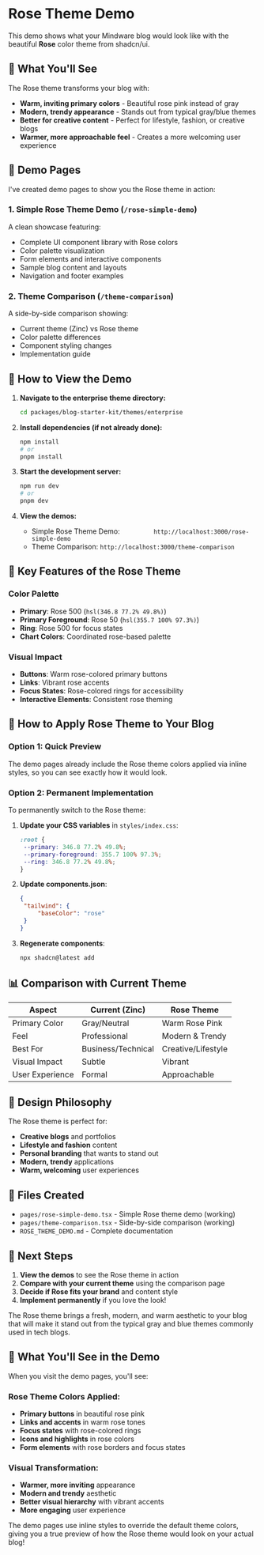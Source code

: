 # Rose Theme Demo

This demo shows what your Mindware blog would look like with the beautiful **Rose** color theme from shadcn/ui.

## 🎨 What You'll See

The Rose theme transforms your blog with:

- **Warm, inviting primary colors** - Beautiful rose pink instead of gray
- **Modern, trendy appearance** - Stands out from typical gray/blue themes
- **Better for creative content** - Perfect for lifestyle, fashion, or creative blogs
- **Warmer, more approachable feel** - Creates a more welcoming user experience

## 📱 Demo Pages

I've created demo pages to show you the Rose theme in action:

### 1. Simple Rose Theme Demo (`/rose-simple-demo`)

A clean showcase featuring:

- Complete UI component library with Rose colors
- Color palette visualization
- Form elements and interactive components
- Sample blog content and layouts
- Navigation and footer examples

### 2. Theme Comparison (`/theme-comparison`)

A side-by-side comparison showing:

- Current theme (Zinc) vs Rose theme
- Color palette differences
- Component styling changes
- Implementation guide

## 🚀 How to View the Demo

1. **Navigate to the enterprise theme directory:**

   ```bash
   cd packages/blog-starter-kit/themes/enterprise
   ```

2. **Install dependencies (if not already done):**

   ```bash
   npm install
   # or
   pnpm install
   ```

3. **Start the development server:**

   ```bash
   npm run dev
   # or
   pnpm dev
   ```

4. **View the demos:**
   - Simple Rose Theme Demo: `         http://localhost:3000/rose-simple-demo`
   - Theme Comparison: `http://localhost:3000/theme-comparison`

## 🎯 Key Features of the Rose Theme

### Color Palette

- **Primary**: Rose 500 (`hsl(346.8 77.2% 49.8%)`)
- **Primary Foreground**: Rose 50 (`hsl(355.7 100% 97.3%)`)
- **Ring**: Rose 500 for focus states
- **Chart Colors**: Coordinated rose-based palette

### Visual Impact

- **Buttons**: Warm rose-colored primary buttons
- **Links**: Vibrant rose accents
- **Focus States**: Rose-colored rings for accessibility
- **Interactive Elements**: Consistent rose theming

## 🔧 How to Apply Rose Theme to Your Blog

### Option 1: Quick Preview

The demo pages already include the Rose theme colors applied via inline styles, so you can see exactly how it would look.

### Option 2: Permanent Implementation

To permanently switch to the Rose theme:

1. **Update your CSS variables** in `styles/index.css`:

   ```css
   :root {
   	--primary: 346.8 77.2% 49.8%;
   	--primary-foreground: 355.7 100% 97.3%;
   	--ring: 346.8 77.2% 49.8%;
   }
   ```

2. **Update components.json**:

   ```json
   {
   	"tailwind": {
   		"baseColor": "rose"
   	}
   }
   ```

3. **Regenerate components**:
   ```bash
   npx shadcn@latest add
   ```

## 📊 Comparison with Current Theme

| Aspect          | Current (Zinc)     | Rose Theme         |
| --------------- | ------------------ | ------------------ |
| Primary Color   | Gray/Neutral       | Warm Rose Pink     |
| Feel            | Professional       | Modern & Trendy    |
| Best For        | Business/Technical | Creative/Lifestyle |
| Visual Impact   | Subtle             | Vibrant            |
| User Experience | Formal             | Approachable       |

## 🎨 Design Philosophy

The Rose theme is perfect for:

- **Creative blogs** and portfolios
- **Lifestyle and fashion** content
- **Personal branding** that wants to stand out
- **Modern, trendy** applications
- **Warm, welcoming** user experiences

## 📝 Files Created

- `pages/rose-simple-demo.tsx` - Simple Rose theme demo (working)
- `pages/theme-comparison.tsx` - Side-by-side comparison (working)
- `ROSE_THEME_DEMO.md` - Complete documentation

## 🎯 Next Steps

1. **View the demos** to see the Rose theme in action
2. **Compare with your current theme** using the comparison page
3. **Decide if Rose fits your brand** and content style
4. **Implement permanently** if you love the look!

The Rose theme brings a fresh, modern, and warm aesthetic to your blog that will make it stand out from the typical gray and blue themes commonly used in tech blogs.

## 🎨 What You'll See in the Demo

When you visit the demo pages, you'll see:

### Rose Theme Colors Applied:

- **Primary buttons** in beautiful rose pink
- **Links and accents** in warm rose tones
- **Focus states** with rose-colored rings
- **Icons and highlights** in rose colors
- **Form elements** with rose borders and focus states

### Visual Transformation:

- **Warmer, more inviting** appearance
- **Modern and trendy** aesthetic
- **Better visual hierarchy** with vibrant accents
- **More engaging** user experience

The demo pages use inline styles to override the default theme colors, giving you a true preview of how the Rose theme would look on your actual blog!
